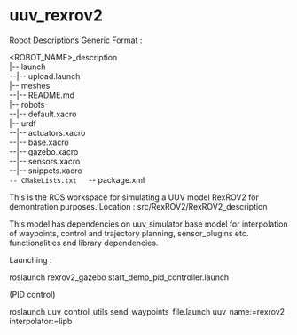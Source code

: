 # uuv_rexrov2

Robot Descriptions Generic Format :

<ROBOT_NAME>_description  
|-- launch  
    --|-- upload.launch  
|-- meshes  
    --|-- README.md  
|-- robots  
    --|-- default.xacro  
|-- urdf  
    --|-- actuators.xacro  
    --|-- base.xacro  
    --|-- gazebo.xacro  
    --|-- sensors.xacro  
    --|-- snippets.xacro  
`-- CMakeLists.txt  
`-- package.xml  

This is the ROS workspace for simulating a UUV model RexROV2 for demontration purposes.
Location : src/RexROV2/RexROV2_description

This model has dependencies on uuv_simulator base model for interpolation of waypoints, control and trajectory planning, sensor_plugins etc. functionalities and library dependencies.

Launching :

roslaunch rexrov2_gazebo start_demo_pid_controller.launch

(PID control)

roslaunch uuv_control_utils send_waypoints_file.launch uuv_name:=rexrov2 interpolator:=lipb



